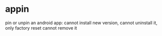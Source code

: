 # appin
pin or unpin an android app: cannot install new version, cannot uninstall it, only factory reset cannot remove it
